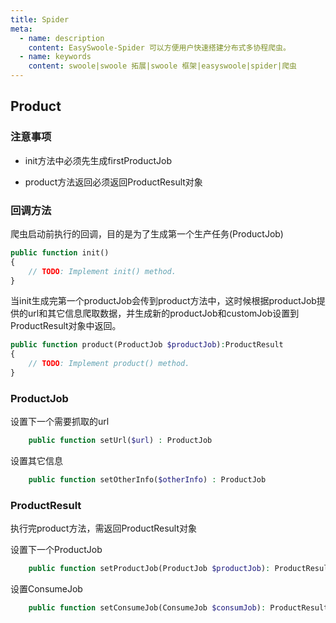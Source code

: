 ```yaml
---
title: Spider
meta:
  - name: description
    content: EasySwoole-Spider 可以方便用户快速搭建分布式多协程爬虫。
  - name: keywords
    content: swoole|swoole 拓展|swoole 框架|easyswoole|spider|爬虫
---
```


## Product

### 注意事项

- init方法中必须先生成firstProductJob

- product方法返回必须返回ProductResult对象


### 回调方法

爬虫启动前执行的回调，目的是为了生成第一个生产任务(ProductJob)
````php
public function init()
{
    // TODO: Implement init() method.
}
````

当init生成完第一个productJob会传到product方法中，这时候根据productJob提供的url和其它信息爬取数据，并生成新的productJob和customJob设置到ProductResult对象中返回。
````php
public function product(ProductJob $productJob):ProductResult
{
    // TODO: Implement product() method.
}
````

### ProductJob

设置下一个需要抓取的url
````php
    public function setUrl($url) : ProductJob
````

设置其它信息

````php
    public function setOtherInfo($otherInfo) : ProductJob
````

### ProductResult

执行完product方法，需返回ProductResult对象

设置下一个ProductJob
````php
    public function setProductJob(ProductJob $productJob): ProductResult
````

设置ConsumeJob
````php
    public function setConsumeJob(ConsumeJob $consumJob): ProductResult
````